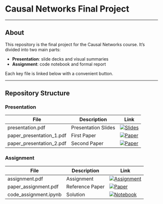 # Causal Networks Final Project

---

## About

This repository is the final project for the Causal Networks course. It’s divided into two main parts:

- **Presentation**: slide decks and visual summaries  
- **Assignment**: code notebook and formal report  

Each key file is linked below with a convenient button.

---

## Repository Structure

### Presentation

| File                              | Description                           | Link                                         |
| --------------------------------- | ------------------------------------- | -------------------------------------------- |
| presentation.pdf                  | Presentation Slides                   | [![Slides](https://img.shields.io/badge/-Slides-purple?logo=powerpoint)](presentation.pdf) |
| paper_presentation_1.pdf          | First Paper                           | [![Paper](https://img.shields.io/badge/-Draft_1-lightgrey?logo=latex)](paper_presentation_1.pdf) |
| paper_presentation_2.pdf          | Second Paper                          | [![Paper](https://img.shields.io/badge/-Draft_2-lightgrey?logo=latex)](paper_presentation_2.pdf) |

### Assignment

| File                  | Description                          | Link                                                                 |
| --------------------- | ------------------------------------ | -------------------------------------------------------------------- |
| assignment.pdf        | Assignment                           | [![Assignment](https://img.shields.io/badge/-Report-red?logo=latex)](assignment.pdf) |
| paper_assignment.pdf  | Reference Paper                      | [![Paper](https://img.shields.io/badge/-Report-red?logo=latex)](paper_assignment.pdf) |
| code_assignment.ipynb | Solution                             | [![Notebook](https://img.shields.io/badge/-Notebook-orange?logo=python)](code_assignment.ipynb) |



